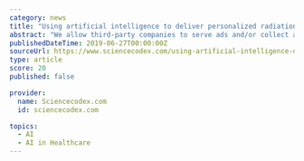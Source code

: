 ```yaml
---
category: news
title: "Using artificial intelligence to deliver personalized radiation therapy"
abstract: "We allow third-party companies to serve ads and/or collect anonymous information. These companies may use non-personally identifiable information (browser type, time and date) in order to provide advertisements about goods and services likely to be of ..."
publishedDateTime: 2019-06-27T00:00:00Z
sourceUrl: https://www.sciencecodex.com/using-artificial-intelligence-deliver-personalized-radiation-therapy-628504
type: article
score: 20
published: false

provider:
  name: Sciencecodex.com
  id: sciencecodex.com

topics:
  - AI
  - AI in Healthcare
---
```

